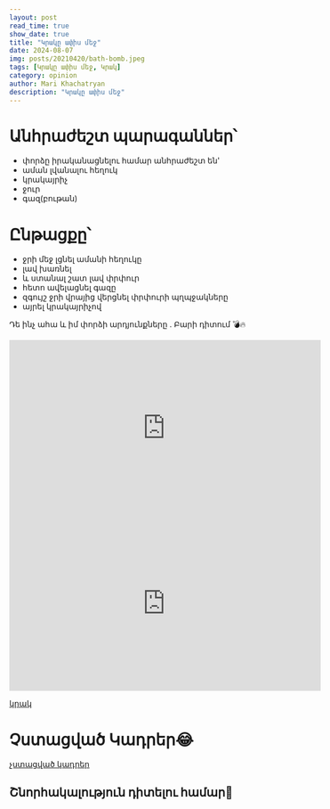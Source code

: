 ```yaml
---
layout: post
read_time: true
show_date: true
title: "Կրակը ափիս մեջ"
date: 2024-08-07
img: posts/20210420/bath-bomb.jpeg
tags: [Կրակը ափիս մեջ, Կրակ]
category: opinion
author: Mari Khachatryan
description: "Կրակը ափիս մեջ"
---
```



# Անհրաժեշտ պարագաններ՝ 

- փորձը իրականացնելու համար անհրաժեշտ են'
- աման լվանալու հեղուկ
- կրակայրիչ
- ջուր
- գազ(բութան)

# Ընթացքը՝ 



- ջրի մեջ լցնել ամանի հեղուկը
- լավ խառնել 
- և ստանալ շատ լավ փրփուր
- հետո ավելացնել գազը 
- զգույշ ջրի վրայից վերցնել փրփուրի պղպջակները
- այրել կրակայրիչով


Դե ինչ ահա և իմ փորձի արդյունքները . Բարի դիտում 💣🔥

<iframe width="560" height="315" src="https://www.youtube.com/embed/VB9Bo11MZT4" title="կրակ" frameborder="0" allow="accelerometer; autoplay; clipboard-write; encrypted-media; gyroscope; picture-in-picture" allowfullscreen></iframe>

<iframe width="560" height="315" src="https://www.youtube.com/embed/2yAiXbZrsvY" title="չստացված կադրեր" frameborder="0" allow="accelerometer; autoplay; clipboard-write; encrypted-media; gyroscope; picture-in-picture" allowfullscreen></iframe>

[կրակ](https://youtu.be/VB9Bo11MZT4?si=hRP4gTjQWbNrAzup)

#  Չստացված Կադրեր😂

 [չստացված կադրեր](https://youtube.com/shorts/2yAiXbZrsvY?si=Tpyf-ukuYFh5jIQm)



## Շնորհակալություն  դիտելու համար🤍
